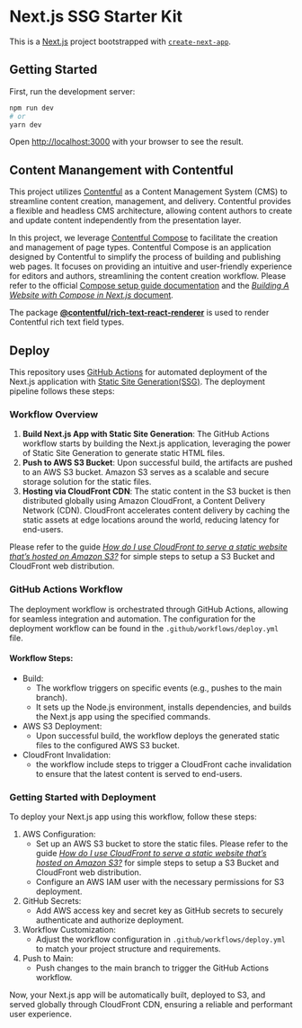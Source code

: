 # Next.js SSG Starter Kit

This is a [Next.js](https://nextjs.org/) project bootstrapped with [`create-next-app`](https://github.com/vercel/next.js/tree/canary/packages/create-next-app).

## Getting Started

First, run the development server:

```bash
npm run dev
# or
yarn dev
```

Open [http://localhost:3000](http://localhost:3000) with your browser to see the result.

## Content Manangement with Contentful

This project utilizes [Contentful](https://www.contentful.com/developers/) as a Content Management System (CMS) to streamline content creation, management, and delivery. Contentful provides a flexible and headless CMS architecture, allowing content authors to create and update content independently from the presentation layer.

In this project, we leverage [Contentful Compose](https://www.contentful.com/help/introduction-to-compose/) to facilitate the creation and management of page types. Contentful Compose is an application designed by Contentful to simplify the process of building and publishing web pages. It focuses on providing an intuitive and user-friendly experience for editors and authors, streamlining the content creation workflow.
Please refer to the official [Compose setup guide documentation](https://www.contentful.com/help/install-compose/) and the [_Building A Website with Compose in Next.js_ document](https://www.contentful.com/developers/docs/compose/building-a-website-with-compose/).

The package [**@contentful/rich-text-react-renderer**](https://www.npmjs.com/package/@contentful/rich-text-react-renderer#rich-text-react-renderer) is used to render Contentful rich text field types.

## Deploy

This repository uses [GitHub Actions](https://docs.github.com/en/actions/learn-github-actions/understanding-github-actions) for automated deployment of the Next.js application with [Static Site Generation(SSG)](https://nextjs.org/docs/pages/building-your-application/rendering/static-site-generation). The deployment pipeline follows these steps:

### Workflow Overview

1. **Build Next.js App with Static Site Generation**:
   The GitHub Actions workflow starts by building the Next.js application, leveraging the power of Static Site Generation to generate static HTML files.
2. **Push to AWS S3 Bucket**:
   Upon successful build, the artifacts are pushed to an AWS S3 bucket. Amazon S3 serves as a scalable and secure storage solution for the static files.
3. **Hosting via CloudFront CDN**:
   The static content in the S3 bucket is then distributed globally using Amazon CloudFront, a Content Delivery Network (CDN). CloudFront accelerates content delivery by caching the static assets at edge locations around the world, reducing latency for end-users.

Please refer to the guide [_How do I use CloudFront to serve a static website that’s hosted on Amazon S3?_](https://repost.aws/knowledge-center/cloudfront-serve-static-website) for simple steps to setup a S3 Bucket and CloudFront web distribution.

### GitHub Actions Workflow

The deployment workflow is orchestrated through GitHub Actions, allowing for seamless integration and automation. The configuration for the deployment workflow can be found in the `.github/workflows/deploy.yml` file.

#### Workflow Steps:

- Build:
  - The workflow triggers on specific events (e.g., pushes to the main branch).
  - It sets up the Node.js environment, installs dependencies, and builds the Next.js app using the specified commands.
- AWS S3 Deployment:
  - Upon successful build, the workflow deploys the generated static files to the configured AWS S3 bucket.
- CloudFront Invalidation:
  - the workflow include steps to trigger a CloudFront cache invalidation to ensure that the latest content is served to end-users.

### Getting Started with Deployment

To deploy your Next.js app using this workflow, follow these steps:

1. AWS Configuration:
   - Set up an AWS S3 bucket to store the static files. Please refer to the guide [_How do I use CloudFront to serve a static website that’s hosted on Amazon S3?_](https://repost.aws/knowledge-center/cloudfront-serve-static-website) for simple steps to setup a S3 Bucket and CloudFront web distribution.
   - Configure an AWS IAM user with the necessary permissions for S3 deployment.
2. GitHub Secrets:
   - Add AWS access key and secret key as GitHub secrets to securely authenticate and authorize deployment.
3. Workflow Customization:
   - Adjust the workflow configuration in `.github/workflows/deploy.yml` to match your project structure and requirements.
4. Push to Main:
   - Push changes to the main branch to trigger the GitHub Actions workflow.

Now, your Next.js app will be automatically built, deployed to S3, and served globally through CloudFront CDN, ensuring a reliable and performant user experience.
